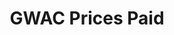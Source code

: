 ---
title: GWAC Prices Paid
description: The GWAC Prices Paid Suite of tools provide customer agencies with data that will aid in conducting realistic price analysis, negotiations, and aid in benchmarking competitive pricing.
external_url: www.d2d.gsa.gov/customer/gwac-prices-paid
content_tags:
type: link
filters: vehicle-solutions na-branded-offering na-audience
---
